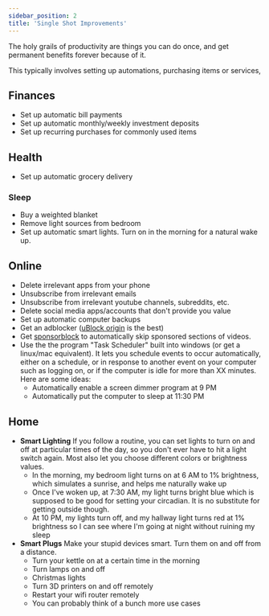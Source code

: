 ```yaml
---
sidebar_position: 2
title: 'Single Shot Improvements'
---
```


The holy grails of productivity are things you can do once, and get permanent benefits forever because of it. 

This typically involves setting up automations, purchasing items or services, 

## Finances

- Set up automatic bill payments
- Set up automatic monthly/weekly investment deposits
- Set up recurring purchases for commonly used items


## Health

- Set up automatic grocery delivery

### Sleep
- Buy a weighted blanket
- Remove light sources from bedroom
- Set up automatic smart lights. Turn on in the morning for a natural wake up.

## Online

- Delete irrelevant apps from your phone
- Unsubscribe from irrelevant emails
- Unsubscribe from irrelevant youtube channels, subreddits, etc.
- Delete social media apps/accounts that don't provide you value
- Set up automatic computer backups
- Get an adblocker ([uBlock origin](https://chrome.google.com/webstore/detail/ublock-origin/cjpalhdlnbpafiamejdnhcphjbkeiagm?hl=en) is the best)
- Get [sponsorblock](https://chrome.google.com/webstore/detail/sponsorblock-for-youtube/mnjggcdmjocbbbhaepdhchncahnbgone?hl=en) to automatically skip sponsored sections of videos.
- Use the the program "Task Scheduler" built into windows (or get a linux/mac equivalent). It lets you schedule events to occur automatically, either on a schedule, or in response to another event on your computer such as logging on, or if the computer is idle for more than XX minutes. Here are some ideas:
  - Automatically enable a screen dimmer program at 9 PM
  - Automatically put the computer to sleep at 11:30 PM


## Home

- **Smart Lighting** If you follow a routine, you can set lights to turn on and off at particular times of the day, so you don't ever have to hit a light switch again. Most also let you choose different colors or brightness values.
  - In the morning, my bedroom light turns on at 6 AM to 1% brightness, which simulates a sunrise, and helps me naturally wake up
  - Once I've woken up, at 7:30 AM, my light turns bright blue which is supposed to be good for setting your circadian. It is no substitute for getting outside though.
  - At 10 PM, my lights turn off, and my hallway light turns red at 1% brightness so I can see where I'm going at night without ruining my sleep
- **Smart Plugs** Make your stupid devices smart. Turn them on and off from a distance.
  - Turn your kettle on at a certain time in the morning
  - Turn lamps on and off
  - Christmas lights
  - Turn 3D printers on and off remotely
  - Restart your wifi router remotely
  - You can probably think of a bunch more use cases